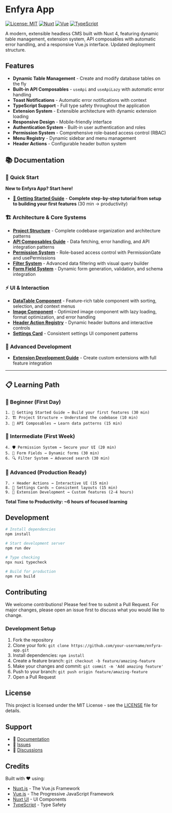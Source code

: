 # Enfyra App

[![License: MIT](https://img.shields.io/badge/License-MIT-yellow.svg)](https://opensource.org/licenses/MIT)
[![Nuxt](https://img.shields.io/badge/Nuxt-4-green.svg)](https://nuxt.com/)
[![Vue](https://img.shields.io/badge/Vue-3-green.svg)](https://vuejs.org/)
[![TypeScript](https://img.shields.io/badge/TypeScript-5-blue.svg)](https://www.typescriptlang.org/)

A modern, extensible headless CMS built with Nuxt 4, featuring dynamic table management, extension system, API composables with automatic error handling, and a responsive Vue.js interface. Updated deployment structure.

## Features

- **Dynamic Table Management** - Create and modify database tables on the fly
- **Built-in API Composables** - `useApi` and `useApiLazy` with automatic error handling
- **Toast Notifications** - Automatic error notifications with context
- **TypeScript Support** - Full type safety throughout the application
- **Extension System** - Extensible architecture with dynamic extension loading
- **Responsive Design** - Mobile-friendly interface
- **Authentication System** - Built-in user authentication and roles
- **Permission System** - Comprehensive role-based access control (RBAC)
- **Menu Registry** - Dynamic sidebar and menu management
- **Header Actions** - Configurable header button system

## 📚 Documentation

### 🚀 **Quick Start**

**New to Enfyra App? Start here!**

- **[📖 Getting Started Guide](./docs/getting-started.md)** - **Complete step-by-step tutorial from setup to building your first features** (30 min → productivity)

### 🏗️ **Architecture & Core Systems**

- **[Project Structure](./docs/project-structure.md)** - Complete codebase organization and architecture patterns
- **[API Composables Guide](./docs/api-composables.md)** - Data fetching, error handling, and API integration patterns
- **[Permission System](./docs/permission-system.md)** - Role-based access control with PermissionGate and usePermissions
- **[Filter System](./docs/filter-query.md)** - Advanced data filtering with visual query builder
- **[Form Field System](./docs/form-field.md)** - Dynamic form generation, validation, and schema integration

### ⚡ **UI & Interaction**

- **[DataTable Component](./docs/data-table.md)** - Feature-rich table component with sorting, selection, and context menus
- **[Image Component](./docs/image.md)** - Optimized image component with lazy loading, format optimization, and error handling
- **[Header Action Registry](./docs/header-action-registry.md)** - Dynamic header buttons and interactive controls
- **[Settings Card](./docs/settings-card.md)** - Consistent settings UI component patterns

### 🔧 **Advanced Development**

- **[Extension Development Guide](./docs/extension-development-guide.md)** - Create custom extensions with full feature integration

---

## 📋 **Learning Path**

### **🔰 Beginner (First Day)**

```
1. 📖 Getting Started Guide → Build your first features (30 min)
2. 🏗️ Project Structure → Understand the codebase (10 min)
3. 🔧 API Composables → Learn data patterns (15 min)
```

### **🎯 Intermediate (First Week)**

```
4. 🛡️ Permission System → Secure your UI (20 min)
5. 📝 Form Fields → Dynamic forms (30 min)
6. 🔍 Filter System → Advanced search (30 min)
```

### **🚀 Advanced (Production Ready)**

```
7. ⚡ Header Actions → Interactive UI (15 min)
8. 🎨 Settings Cards → Consistent layouts (15 min)
9. 🧩 Extension Development → Custom features (2-4 hours)
```

**Total Time to Productivity: ~6 hours of focused learning**

## Development

```bash
# Install dependencies
npm install

# Start development server
npm run dev

# Type checking
npx nuxi typecheck

# Build for production
npm run build
```

## Contributing

We welcome contributions! Please feel free to submit a Pull Request. For major changes, please open an issue first to discuss what you would like to change.

### Development Setup

1. Fork the repository
2. Clone your fork: `git clone https://github.com/your-username/enfyra-app.git`
3. Install dependencies: `npm install`
4. Create a feature branch: `git checkout -b feature/amazing-feature`
5. Make your changes and commit: `git commit -m 'Add amazing feature'`
6. Push to your branch: `git push origin feature/amazing-feature`
7. Open a Pull Request

## License

This project is licensed under the MIT License - see the [LICENSE](LICENSE) file for details.

## Support

- 📖 [Documentation](./docs/)
- 🐛 [Issues](https://github.com/dothinh115/dynamiq_cms/issues)
- 💬 [Discussions](https://github.com/dothinh115/dynamiq_cms/discussions)

## Credits

Built with ❤️ using:

- [Nuxt.js](https://nuxt.com/) - The Vue.js Framework
- [Vue.js](https://vuejs.org/) - The Progressive JavaScript Framework
- [Nuxt UI](https://ui.nuxt.com/) - UI Components
- [TypeScript](https://www.typescriptlang.org/) - Type Safety

